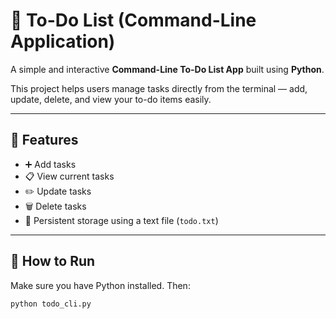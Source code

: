 # 📝 To-Do List (Command-Line Application)

A simple and interactive **Command-Line To-Do List App** built using **Python**.

This project helps users manage tasks directly from the terminal — add, update, delete, and view your to-do items easily.

---

## 🔧 Features

- ➕ Add tasks  
- 📋 View current tasks  
- ✏️ Update tasks  
- 🗑️ Delete tasks  
- 💾 Persistent storage using a text file (`todo.txt`)

---

## 🚀 How to Run

Make sure you have Python installed. Then:

```bash
python todo_cli.py
